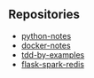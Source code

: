 ## Repositories

* [python-notes](https://github.com/mfilipelino/python-notes)
* [docker-notes](https://github.com/mfilipelino/docker-notes)
* [tdd-by-examples](https://github.com/mfilipelino/TDD-by-examples)
* [flask-spark-redis](https://github.com/mfilipelino/flask-spark-docker)

